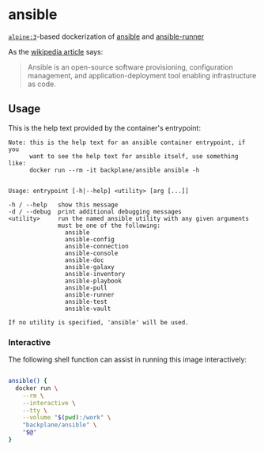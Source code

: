 # ansible

[`alpine:3`](https://hub.docker.com/_/alpine/)-based dockerization of [ansible](https://www.ansible.com/) and [ansible-runner](https://ansible-runner.readthedocs.io)

As the [wikipedia article](https://en.wikipedia.org/wiki/Ansible_(software)) says:

> Ansible is an open-source software provisioning, configuration management, and application-deployment tool enabling infrastructure as code.

## Usage

This is the help text provided by the container's entrypoint:

```
Note: this is the help text for an ansible container entrypoint, if you
      want to see the help text for ansible itself, use something like:
      docker run --rm -it backplane/ansible ansible -h


Usage: entrypoint [-h|--help] <utility> [arg [...]]

-h / --help   show this message
-d / --debug  print additional debugging messages
<utility>     run the named ansible utility with any given arguments
              must be one of the following:
                ansible
                ansible-config
                ansible-connection
                ansible-console
                ansible-doc
                ansible-galaxy
                ansible-inventory
                ansible-playbook
                ansible-pull
                ansible-runner
                ansible-test
                ansible-vault

If no utility is specified, 'ansible' will be used.
```

### Interactive

The following shell function can assist in running this image interactively:

```sh

ansible() {
  docker run \
    --rm \
    --interactive \
    --tty \
    --volume "$(pwd):/work" \
    "backplane/ansible" \
    "$@"
}

```
